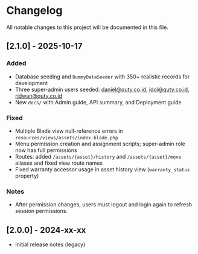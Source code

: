 # Changelog

All notable changes to this project will be documented in this file.

## [2.1.0] - 2025-10-17
### Added
- Database seeding and `DummyDataSeeder` with 350+ realistic records for development
- Three super-admin users seeded: daniel@quty.co.id, idol@quty.co.id, ridwan@quty.co.id
- New `docs/` with Admin guide, API summary, and Deployment guide

### Fixed
- Multiple Blade view null-reference errors in `resources/views/assets/index.blade.php`
- Menu permission creation and assignment scripts; super-admin role now has full permissions
- Routes: added `/assets/{asset}/history` and `/assets/{asset}/move` aliases and fixed view route names
- Fixed warranty accessor usage in asset history view (`warranty_status` property)

### Notes
- After permission changes, users must logout and login again to refresh session permissions.

## [2.0.0] - 2024-xx-xx
- Initial release notes (legacy)
